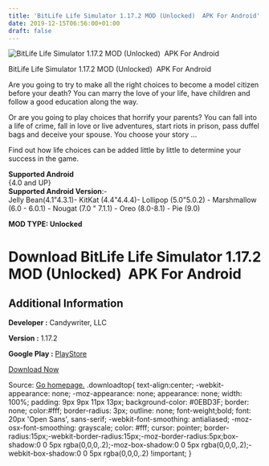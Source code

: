 ```yaml
---
title: 'BitLife Life Simulator 1.17.2 MOD (Unlocked)  APK For Android'
date: 2019-12-15T06:56:00+01:00
draft: false
---
```


![BitLife Life Simulator 1.17.2 MOD (Unlocked)  APK For Android](https://i0.wp.com/apkhome.net/wp-content/uploads/2019/11/BitLife-Life-Simulator.png "BitLife Life Simulator 1.17.2 MOD (Unlocked)  APK For Android")

  

BitLife Life Simulator 1.17.2 MOD (Unlocked)  APK For Android

Are you going to try to make all the right choices to become a model citizen before your death? You can marry the love of your life, have children and follow a good education along the way.

Or are you going to play choices that horrify your parents? You can fall into a life of crime, fall in love or live adventures, start riots in prison, pass duffel bags and deceive your spouse. You choose your story ...

Find out how life choices can be added little by little to determine your success in the game.

**Supported Android**  
{4.0 and UP}  
**Supported Android Version**:-  
Jelly Bean(4.1"4.3.1)- KitKat (4.4"4.4.4)- Lollipop (5.0"5.0.2) - Marshmallow (6.0 - 6.0.1) - Nougat (7.0 " 7.1.1) - Oreo (8.0-8.1) - Pie (9.0)

**MOD TYPE: Unlocked**

Download BitLife Life Simulator 1.17.2 MOD (Unlocked)  APK For Android
=======================================================================

Additional Information
----------------------

**Developer :** Candywriter, LLC

**Version :** 1.17.2

**Google Play :** [PlayStore](https://play.google.com/store/apps/details?id=com.candywriter.bitlife)

  

[Download Now](https://store4app.co/post/bitlife-life-simulator-1-17-2-mod-unlocked-apk-for-android_1574703389)

  
Source: [Go homepage.](https://store4app.co/post/bitlife-life-simulator-1-17-2-mod-unlocked-apk-for-android_1574703389) .downloadtop{ text-align:center; -webkit-appearance: none; -moz-appearance: none; appearance: none; width: 100%; padding: 9px 9px 11px 13px; background-color: #0EBD3F; border: none; color:#fff; border-radius: 3px; outline: none; font-weight;bold; font: 20px 'Open Sans', sans-serif; -webkit-font-smoothing: antialiased; -moz-osx-font-smoothing: grayscale; color: #fff; cursor: pointer; border-radius:15px;-webkit-border-radius:15px;-moz-border-radius:5px;box-shadow:0 0 5px rgba(0,0,0,.2);-moz-box-shadow:0 0 5px rgba(0,0,0,.2);-webkit-box-shadow:0 0 5px rgba(0,0,0,.2) !important; }